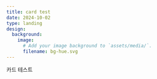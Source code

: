 ```yaml
---
title: card test
date: 2024-10-02
type: landing
design:
  background:
    image:
      # Add your image background to `assets/media/`.
      filename: bg-hue.svg
---
```


카드 테스트

<!--more-->

<!-- 카드 테스트 중 -->